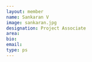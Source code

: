 ```yaml
---
layout: member
name: Sankaran V
image: sankaran.jpg
designation: Project Associate
area:
bio:
email:
type: ps
---
```

